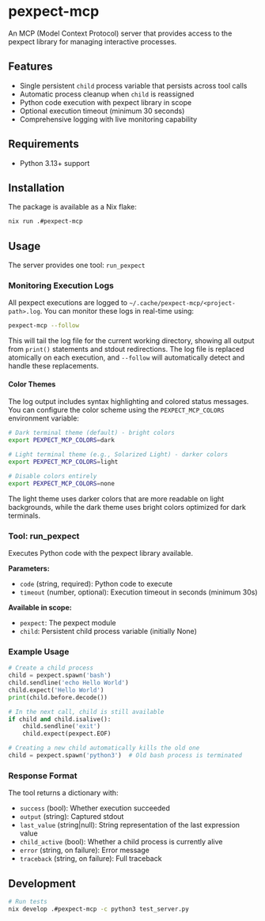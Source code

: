 # pexpect-mcp

An MCP (Model Context Protocol) server that provides access to the pexpect
library for managing interactive processes.

## Features

- Single persistent `child` process variable that persists across tool calls
- Automatic process cleanup when `child` is reassigned
- Python code execution with pexpect library in scope
- Optional execution timeout (minimum 30 seconds)
- Comprehensive logging with live monitoring capability

## Requirements

- Python 3.13+ support

## Installation

The package is available as a Nix flake:

```bash
nix run .#pexpect-mcp
```

## Usage

The server provides one tool: `run_pexpect`

### Monitoring Execution Logs

All pexpect executions are logged to `~/.cache/pexpect-mcp/<project-path>.log`.
You can monitor these logs in real-time using:

```bash
pexpect-mcp --follow
```

This will tail the log file for the current working directory, showing all
output from `print()` statements and stdout redirections. The log file is
replaced atomically on each execution, and `--follow` will automatically detect
and handle these replacements.

#### Color Themes

The log output includes syntax highlighting and colored status messages. You can
configure the color scheme using the `PEXPECT_MCP_COLORS` environment variable:

```bash
# Dark terminal theme (default) - bright colors
export PEXPECT_MCP_COLORS=dark

# Light terminal theme (e.g., Solarized Light) - darker colors
export PEXPECT_MCP_COLORS=light

# Disable colors entirely
export PEXPECT_MCP_COLORS=none
```

The light theme uses darker colors that are more readable on light backgrounds,
while the dark theme uses bright colors optimized for dark terminals.

### Tool: run_pexpect

Executes Python code with the pexpect library available.

**Parameters:**

- `code` (string, required): Python code to execute
- `timeout` (number, optional): Execution timeout in seconds (minimum 30s)

**Available in scope:**

- `pexpect`: The pexpect module
- `child`: Persistent child process variable (initially None)

### Example Usage

```python
# Create a child process
child = pexpect.spawn('bash')
child.sendline('echo Hello World')
child.expect('Hello World')
print(child.before.decode())

# In the next call, child is still available
if child and child.isalive():
    child.sendline('exit')
    child.expect(pexpect.EOF)

# Creating a new child automatically kills the old one
child = pexpect.spawn('python3')  # Old bash process is terminated
```

### Response Format

The tool returns a dictionary with:

- `success` (bool): Whether execution succeeded
- `output` (string): Captured stdout
- `last_value` (string|null): String representation of the last expression value
- `child_active` (bool): Whether a child process is currently alive
- `error` (string, on failure): Error message
- `traceback` (string, on failure): Full traceback

## Development

```bash
# Run tests
nix develop .#pexpect-mcp -c python3 test_server.py
```
